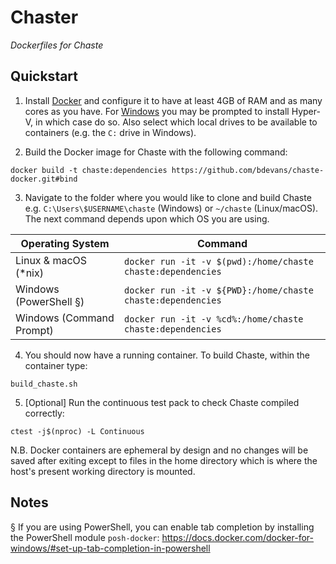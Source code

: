 Chaster
=======

*Dockerfiles for Chaste*

Quickstart
----------

1. Install [Docker](https://www.docker.com) and configure it to have at least 4GB of RAM and as many cores as you have. For [Windows](https://docs.docker.com/docker-for-windows/install/#download-docker-for-windows) you may be prompted to install Hyper-V, in which case do so. Also select which local drives to be available to containers (e.g. the `C:` drive in Windows).

2. Build the Docker image for Chaste with the following command:
```
docker build -t chaste:dependencies https://github.com/bdevans/chaste-docker.git#bind
```

3. Navigate to the folder where you would like to clone and build Chaste e.g. `C:\Users\$USERNAME\chaste` (Windows) or `~/chaste` (Linux/macOS). The next command depends upon which OS you are using.

| Operating System          | Command                                                     |
| ------------------------- | ----------------------------------------------------------- |
| Linux & macOS (*nix)      | `docker run -it -v $(pwd):/home/chaste chaste:dependencies` |
| Windows (PowerShell §)    | `docker run -it -v ${PWD}:/home/chaste chaste:dependencies` |
| Windows (Command Prompt)  | `docker run -it -v %cd%:/home/chaste chaste:dependencies`   |

4. You should now have a running container. To build Chaste, within the container type:
```
build_chaste.sh
```

5. [Optional] Run the continuous test pack to check Chaste compiled correctly:
```
ctest -j$(nproc) -L Continuous
```

N.B. Docker containers are ephemeral by design and no changes will be saved after exiting except to files in the home directory which is where the host's present working directory is mounted.

Notes
-----

§ If you are using PowerShell, you can enable tab completion by installing the PowerShell module `posh-docker`: https://docs.docker.com/docker-for-windows/#set-up-tab-completion-in-powershell
